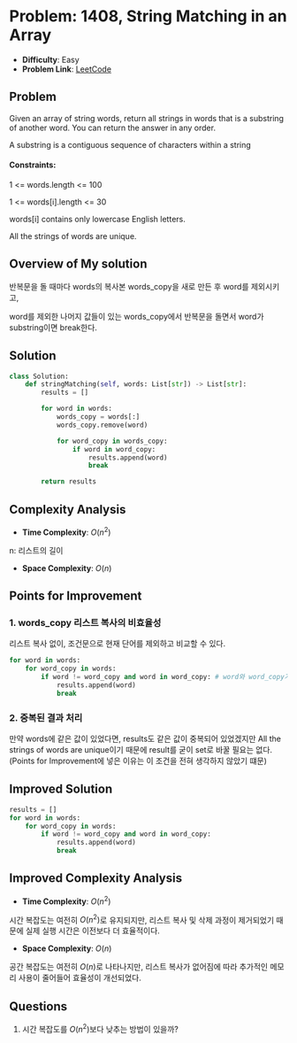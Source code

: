 # Problem: 1408, String Matching in an Array
- **Difficulty**: Easy
- **Problem Link**: [LeetCode](https://leetcode.com/problems/string-matching-in-an-array/)

## Problem
Given an array of string words, return all strings in words that is a substring of another word. You can return the answer in any order.

A substring is a contiguous sequence of characters within a string

#### Constraints:

1 <= words.length <= 100

1 <= words[i].length <= 30

words[i] contains only lowercase English letters.

All the strings of words are unique.

## Overview of My solution
반복문을 돌 때마다 words의 복사본 words_copy을 새로 만든 후 word를 제외시키고,

word를 제외한 나머지 값들이 있는 words_copy에서 반복문을 돌면서 word가 substring이면 break한다.

## Solution
```python
class Solution:
    def stringMatching(self, words: List[str]) -> List[str]:
        results = []

        for word in words:
            words_copy = words[:]
            words_copy.remove(word)

            for word_copy in words_copy:
                if word in word_copy:
                    results.append(word)
                    break

        return results
```
## Complexity Analysis

- **Time Complexity**: $O(n^2)$

n: 리스트의 길이

- **Space Complexity**: $O(n)$ 

## Points for Improvement

### 1. words_copy 리스트 복사의 비효율성
리스트 복사 없이, 조건문으로 현재 단어를 제외하고 비교할 수 있다.
```python
for word in words:
    for word_copy in words:
        if word != word_copy and word in word_copy: # word와 word_copy가 같으면 안되고 word가 substring이어야 함
            results.append(word)
            break
```

### 2. 중복된 결과 처리 
만약 words에 같은 값이 있었다면, results도 같은 값이 중복되어 있었겠지만 All the strings of words are unique이기 때문에 result를 굳이 set로 바꿀 필요는 없다.
(Points for Improvement에 넣은 이유는 이 조건을 전혀 생각하지 않았기 떄문)

## Improved Solution
```python
results = []
for word in words:
    for word_copy in words:
        if word != word_copy and word in word_copy:
            results.append(word)
            break
```

## Improved Complexity Analysis

- **Time Complexity**: $O(n^2)$

시간 복잡도는 여전히 $O(n^2)$로 유지되지만, 리스트 복사 및 삭제 과정이 제거되었기 때문에 실제 실행 시간은 이전보다 더 효율적이다.

- **Space Complexity**: $O(n)$

공간 복잡도는 여전히 $O(n)$로 나타나지만, 리스트 복사가 없어짐에 따라 추가적인 메모리 사용이 줄어들어 효율성이 개선되었다.

## Questions

1. 시간 복잡도를 $O(n^2)$보다 낮추는 방법이 있을까?
